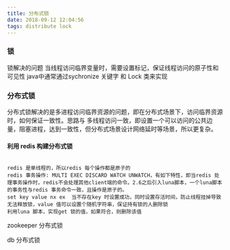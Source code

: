 ```yaml
---
title: 分布式锁
date: 2018-09-12 12:04:56
tags: distribute lock
---
```


### 锁
锁解决的问题
当线程访问临界变量时，需要设置标记，保证线程访问的原子性和可见性
java中通常通过sychronize 关键字 和 Lock 类来实现 


### 分布式锁
分布式锁解决的是多进程访问临界资源的问题，即在分布式场景下，访问临界资源时，如何保证一致性。思路与
多线程访问一致，即设置一个可以访问的公共边量，阻塞进程，达到一致性，但分布式场景设计网络延时等场景，所以更复杂。


#### 利用 redis 构建分布式锁

```

redis 是单线程的，所以redis 每个操作都是原子的
redis 事务操作: MULTI EXEC DISCARD WATCH UNWATCH，有如下特性，即当redis 处理事务操作时，redis不会处理其他client端的命令。2.6之后引入luna脚本，一个luna脚本的事务性与redis 事务命令一致，且操作是原子的。
set key value nx ex  当不存在key 时设置成功，同时设置存活时间，防止线程挂掉导致无法释放锁，value 值可以设置个随机字符串，保证持有锁的人删除锁
利用luna 脚本，实现get 锁的值，如果符合，则删除该值

```


zookeeper 分布式锁


db 分布式锁